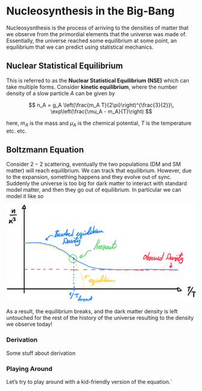 # Nucleosynthesis in the Big-Bang

Nucleosysnthesis is the process of arriving to the densities of matter that we observe from the primordial elements that the universe was made of. Essentially, the universe reached some equilibrium at some point, an equilibrium that we can predict using statistical mechanics. 

## Nuclear Statistical Equilibrium

This is referred to as the **Nuclear Statistical Equilibrium (NSE)** which can take multiple forms. Consider **kinetic equilibrium**, where the number density of a slow particle $A$ can be given by

$$
n_A = g_A \left(\frac{m_A T}{2\pi}\right)^{\frac{3}{2}}\, \exp\left(\frac{\mu_A - m_A}{T}\right)
$$


here, $m_A$ is the mass and $\mu_A$ is the chemical potential, $T$ is the temperature etc. etc.



## Boltzmann Equation

Consider $2-2$ scattering, eventually the two populations (DM and SM matter) will reach equilibrium. We can track that equilibrium. However, due to the expansion, something happens and they evolve out of sync. Suddenly the universe is too big for dark matter to interact with standard model matter, and then they go out of equilibrium. In particular we can model it like so

![image-20221013002808455](Nucleosynthesis.assets/image-20221013002808455.png)

As a result, the equilibrium breaks, and the dark matter density is left untouched for the rest of the history of the universe resulting to the density we observe today!



### Derivation

Some stuff about derivation



### Playing Around

Let’s try to play around with a kid-friendly version of the equation.`